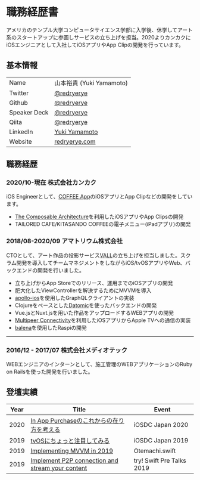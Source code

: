 # 職務経歴書
アメリカのテンプル大学コンピュータサイエンス学部に入学後、休学してアート系のスタートアップに参画しサービスの立ち上げを担当。2020よりカンカクにiOSエンジニアとして入社してiOSアプリやApp Clipの開発を行っています。

## 基本情報
|||
|---|-----|
|Name|山本裕貴 (Yuki Yamamoto)|
|Twitter|[@redryerye](https://twitter.com/redryerye)|
|Github|[@redryerye](https://github.com/redryerye)|
|Speaker Deck|[@redryerye](https://speakerdeck.com/redryerye)|
|Qiita|[@redryerye](https://qiita.com/redryerye)|
|LinkedIn|[Yuki Yamamoto](https://www.linkedin.com/in/iamyukiyamamoto/)|
|Website|[redryerye.com](https://www.redryerye.com/)|

## 職務経歴

### 2020/10-現在 株式会社カンカク
iOS Engineerとして、[COFFEE App](https://apps.apple.com/us/app/coffee-app/id1470570852)のiOSアプリとApp Clipなどの開発をしています。

- [The Composable Architecture](https://github.com/pointfreeco/swift-composable-architecture)を利用したiOSアプリやApp Clipsの開発
- TAILORED CAFE/KITASANDO COFFEEの電子メニュー(iPadアプリ)の開発


### 2018/08-2020/09 アマトリウム株式会社
CTOとして、アート作品の投影サービス[VALL](https://harumari.tokyo/spot/48468/)の立ち上げを担当しました。スクラム開発を導入してチームマネジメントをしながらiOS/tvOSアプリやWeb、バックエンドの開発を行いました。
  
- 立ち上げからApp Storeでのリリース、運用までのiOSアプリの開発
- 肥大化したViewControllerを解決するためにMVVMを導入
- [apollo-ios](https://github.com/apollographql/apollo-ios)を使用したGraphQLクライアントの実装
- Clojureをベースとした[Datomic](https://www.datomic.com/)を使ったバックエンドの開発
- Vue.jsとNuxt.jsを用いた作品をアップロードするWEBアプリの開発
- [Multipeer Connectivity](https://developer.apple.com/documentation/multipeerconnectivity)を利用したiOSアプリからApple TVへの通信の実装
- [balena](https://www.balena.io/)を使用したRaspiの開発

---

### 2016/12 - 2017/07 株式会社メディオテック
WEBエンジニアのインターンとして、施工管理のWEBアプリケーションのRuby on Railsを使った開発を行いました。

## 登壇実績
|Year|Title|Event|
|--|--|--|
|2020|[In App Purchaseのこれからの在り方を考える](https://fortee.jp/iosdc-japan-2020/proposal/36676fca-9823-4a22-a90b-8eb2e98f4b1a)|iOSDC Japan 2020|
|2019|[tvOSにちょっと注目してみる](https://speakerdeck.com/redryerye/tvosnitiyotutozhu-mu-sitemiru)|iOSDC Japan 2019|
|2019|[Implementing MVVM in 2019](https://speakerdeck.com/redryerye/implementing-mvvm-in-2019)|Otemachi.swift|
|2019|[Implement P2P connection and stream your content](https://speakerdeck.com/redryerye/implement-p2p-connection-and-stream-your-content)|try! Swift Pre Talks 2019|
